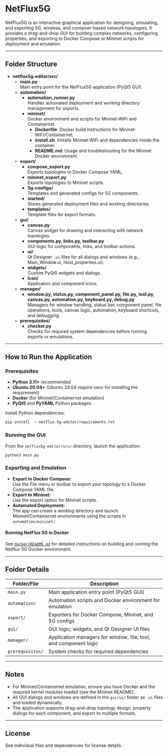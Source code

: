 # NetFlux5G

NetFlux5G is an interactive graphical application for designing, simulating, and exporting 5G, wireless, and container-based network topologies. It provides a drag-and-drop GUI for building complex networks, configuring properties, and exporting to Docker Compose or Mininet scripts for deployment and emulation.

---

## Folder Structure

- **netflux5g-editor/src/**
  - **main.py**  
    Main entry point for the NetFlux5G application (PyQt5 GUI).
  - **automation/**
    - **automation_runner.py**  
      Handles automated deployment and working directory management for exports.
    - **mininet/**  
      Docker environment and scripts for Mininet-WiFi and Containernet.
      - **Dockerfile**: Docker build instructions for Mininet-WiFi/Containernet.
      - **install.sh**: Installs Mininet-WiFi and dependencies inside the container.
      - **README.md**: Usage and troubleshooting for the Mininet Docker environment.
  - **export/**
    - **compose_export.py**  
      Exports topologies to Docker Compose YAML.
    - **mininet_export.py**  
      Exports topologies to Mininet scripts.
    - **5g-configs/**  
      Templates and generated configs for 5G components.
    - **started/**  
      Stores generated deployment files and working directories.
    - **templates/**  
      Template files for export formats.
  - **gui/**
    - **canvas.py**  
      Canvas widget for drawing and interacting with network topologies.
    - **components.py, links.py, toolbar.py**  
      GUI logic for components, links, and toolbar actions.
    - **ui/**  
      Qt Designer `.ui` files for all dialogs and windows (e.g., Main_Window.ui, Host_properties.ui).
    - **widgets/**  
      Custom PyQt5 widgets and dialogs.
    - **Icon/**  
      Application and component icons.
  - **manager/**
    - **window.py, status.py, component_panel.py, file.py, tool.py, canvas.py, automation.py, keyboard.py, debug.py**  
      Managers for window handling, status bar, component panel, file operations, tools, canvas logic, automation, keyboard shortcuts, and debugging.
  - **prerequisites/**
    - **checker.py**  
      Checks for required system dependencies before running exports or emulations.

---

## How to Run the Application

### Prerequisites

- **Python 3.11+** recommended
- **Ubuntu 20.04+** (Ubuntu 24.04 require venv for installing the requirement)
- **Docker** (for Mininet/Containernet emulation)
- **PyQt5** and **PyYAML** Python packages

Install Python dependencies:
```sh
pip install -r netflux-5g-editor/requirements.txt
```

### Running the GUI

From the `netflux5g-editor/src/` directory, launch the application:
```sh
python3 main.py
```

### Exporting and Emulation

- **Export to Docker Compose:**  
  Use the File menu or toolbar to export your topology to a Docker Compose YAML file.
- **Export to Mininet:**  
  Use the export option for Mininet scripts.
- **Automated Deployment:**  
  The app can create a working directory and launch Mininet/Containernet environments using the scripts in `automation/mininet/`.

#### Running NetFlux 5G in Docker

See [`docker/README.md`](docker/README.md) for detailed instructions on building and running the Netflux 5G Docker environment.

---

## Folder Details

| Folder/File                | Description                                                                 |
|----------------------------|-----------------------------------------------------------------------------|
| `main.py`                  | Main application entry point (PyQt5 GUI)                                    |
| `automation/`              | Automation scripts and Docker environment for emulation                     |
| `export/`                  | Exporters for Docker Compose, Mininet, and 5G configs                       |
| `gui/`                     | GUI logic, widgets, and Qt Designer UI files                                |
| `manager/`                 | Application managers for window, file, tool, and component logic            |
| `prerequisites/`           | System checks for required dependencies                                     |

---

## Notes

- For Mininet/Containernet emulation, ensure you have Docker and the required kernel modules loaded (see the Mininet README).
- All GUI dialogs and windows are defined in the `gui/ui/` folder as `.ui` files and loaded dynamically.
- The application supports drag-and-drop topology design, property dialogs for each component, and export to multiple formats.

---

## License

See individual files and dependencies for license details.
